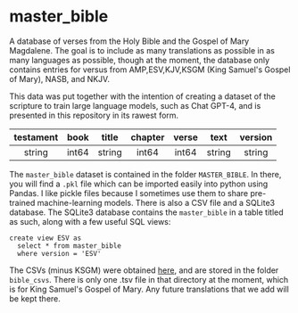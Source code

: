 # master_bible
A database of verses from the Holy Bible and the Gospel of Mary Magdalene. The goal is to include as many translations as possible in as many languages as possible, though at the moment, the database only contains entries for versus from AMP,ESV,KJV,KSGM (King Samuel's Gospel of Mary), NASB, and NKJV.

This data was put together with the intention of creating a dataset of the scripture to train large language models, such as Chat GPT-4, and is presented in this repository in its rawest form.

|testament|book|title|chapter|verse|text|version|
|:---:|:---:|:---:|:---:|:---:|:------:|:---:|
|string|int64|string|int64|int64|string|string|

The `master_bible` dataset is contained in the folder `MASTER_BIBLE`. In there, you will find a `.pkl` file which can be imported easily into python using Pandas. I like pickle files because I sometimes use them to share pre-trained machine-learning models. There is also a CSV file and a SQLite3 database. The SQLite3 database contains the `master_bible` in a table titled as such, along with a few useful SQL views:

    create view ESV as
      select * from master_bible
      where version = 'ESV'

The CSVs (minus KSGM) were obtained [here](http://my-bible-study.appspot.com/), and are stored in the folder `bible_csvs`. There is only one .tsv file in that directory at the moment, which is for King Samuel's Gospel of Mary. Any future translations that we add will be kept there.
